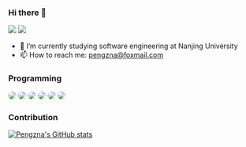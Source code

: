 ### Hi there 👋

<span align="center"> <img src="https://visitor-badge.glitch.me/badge?page_id=Pengzna" /> <img src="https://img.shields.io/github/followers/Pengzna?style=social" /> </span>

- 🔭 I’m currently studying software engineering at Nanjing University
- 📫 How to reach me: pengzna@foxmail.com

### Programming

<span > 
  <img src="https://img.shields.io/badge/Java-ED8B00?style=for-the-badge&logo=openjdk&logoColor=white" style="border-radius: 20px; max-height: 23px"/>
  <img src="https://img.shields.io/badge/Go-00ADD8?style=for-the-badge&logo=go&logoColor=white" style="border-radius: 20px; max-height: 23px" />
  <img src="https://img.shields.io/badge/Spring-6DB33F?style=for-the-badge&logo=spring&logoColor=white" style="border-radius: 20px; max-height: 23px" />
  <img src="https://img.shields.io/badge/Markdown-000000?style=for-the-badge&logo=markdown&logoColor=white" style="border-radius: 20px; max-height: 23px" />
  <img src="https://img.shields.io/badge/Linux-FCC624?style=for-the-badge&logo=linux&logoColor=black" style="border-radius: 20px; max-height: 23px"/>
  <img src="https://img.shields.io/badge/Vue.js-35495E?style=for-the-badge&logo=vue.js&logoColor=4FC08D" style="border-radius: 20px; max-height: 23px" /> </span>


### Contribution

[![Pengzna's GitHub stats](https://github-readme-stats.vercel.app/api?username=Pengzna&show_icons=true&theme=merko)](https://github.com/anuraghazra/github-readme-stats)

<!-- <div align="center"> <img height="137px" src="https://github-readme-stats.vercel.app/api?username=Pengzna&hide_title=true&hide_border=true&show_icons=trueline_height=21&text_color=000&icon_color=000&bg_color=0,ea6161,ffc64d,fffc4d,52fa5a&theme=graywhite" /> </div> -->

<!--
**Pengzna/Pengzna** is a ✨ _special_ ✨ repository because its `README.md` (this file) appears on your GitHub profile.

Here are some ideas to get you started:

- 🔭 I’m currently working on ...
- 🌱 I’m currently learning ...
- 👯 I’m looking to collaborate on ...
- 🤔 I’m looking for help with ...
- 💬 Ask me about ...
- 📫 How to reach me: ...
- 😄 Pronouns: ...
- ⚡ Fun fact: ...
-->

